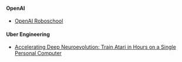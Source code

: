 #### OpenAI
- [OpenAI Roboschool](https://blog.openai.com/roboschool/)

#### Uber Engineering
- [Accelerating Deep Neuroevolution: Train Atari in Hours on a Single Personal Computer](https://eng.uber.com/accelerated-neuroevolution/)
